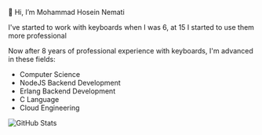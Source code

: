  👋 Hi, I’m Mohammad Hosein Nemati 

I've started to work with keyboards when I was 6, at 15 I started to use them more professional

Now after 8 years of professional experience with keyboards, I'm advanced in these fields:

- Computer Science
- NodeJS Backend Development
- Erlang Backend Development
- C Language
- Cloud Engineering

![GitHub Stats](https://github-readme-stats.vercel.app/api?username=ckoliber&show_icons=true&theme=highcontrast)

